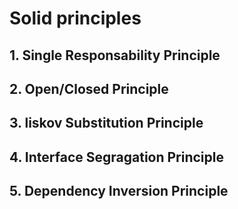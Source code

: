 # Solid principles
## 1. Single Responsability Principle
## 2. Open/Closed Principle
## 3. liskov Substitution Principle
## 4. Interface Segragation Principle
## 5.  Dependency Inversion Principle
